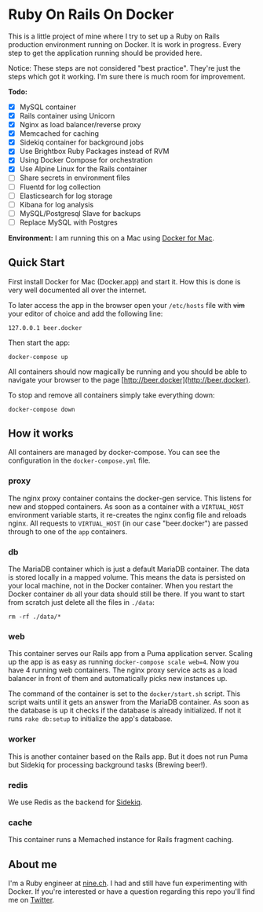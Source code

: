 # Ruby On Rails On Docker

This is a little project of mine where I try to set up a Ruby on Rails production environment running on Docker. It is work in progress. Every step to get the application running should be provided here.

Notice: These steps are not considered "best practice". They're just the steps which got it working. I'm sure there is much room for improvement.

**Todo:**

  * [x] MySQL container
  * [x] Rails container using Unicorn
  * [x] Nginx as load balancer/reverse proxy
  * [x] Memcached for caching
  * [x] Sidekiq container for background jobs
  * [x] Use Brightbox Ruby Packages instead of RVM
  * [x] Using Docker Compose for orchestration
  * [x] Use Alpine Linux for the Rails container
  * [ ] Share secrets in environment files
  * [ ] Fluentd for log collection
  * [ ] Elasticsearch for log storage
  * [ ] Kibana for log analysis
  * [ ] MySQL/Postgresql Slave for backups
  * [ ] Replace MySQL with Postgres

**Environment:**
I am running this on a Mac using [Docker for Mac](https://docs.docker.com/docker-for-mac/).

## Quick Start

First install Docker for Mac (Docker.app) and start it. How this is done is very well documented all over the internet.

To later access the app in the browser open your `/etc/hosts` file with ~~vim~~ your editor of choice and add the following line:

    127.0.0.1 beer.docker

Then start the app:

    docker-compose up

All containers should now magically be running and you should be able to navigate your browser to the page [http://beer.docker](http://beer.docker).

To stop and remove all containers simply take everything down:

    docker-compose down

## How it works

All containers are managed by docker-compose. You can see the configuration in the `docker-compose.yml` file.

### proxy

The nginx proxy container contains the docker-gen service. This listens for new and stopped containers. As soon as a container with a `VIRTUAL_HOST` environment variable starts, it re-creates the nginx config file and reloads nginx. All requests to `VIRTUAL_HOST` (in our case "beer.docker") are passed through to one of the `app` containers.

### db

The MariaDB container which is just a default MariaDB container. The data is stored locally in a mapped volume. This means the data is persisted on your local machine, not in the Docker container. When you restart the Docker container `db` all your data should still be there. If you want to start from scratch just delete all the files in `./data`:

    rm -rf ./data/*

### web

This container serves our Rails app from a Puma application server. Scaling up the app is as easy as running `docker-compose scale web=4`. Now you have 4 running web containers. The nginx proxy service acts as a load balancer in front of them and automatically picks new instances up.

The command of the container is set to the `docker/start.sh` script. This script waits until it gets an answer from the MariaDB container. As soon as the database is up it checks if the database is already initialized. If not it runs `rake db:setup` to initialize the app's database.

### worker

This is another container based on the Rails app. But it does not run Puma but Sidekiq for processing background tasks (Brewing beer!).

### redis

We use Redis as the backend for [Sidekiq](http://sidekiq.org/).

### cache

This container runs a Memached instance for Rails fragment caching.

## About me

I'm a Ruby engineer at [nine.ch](https://nine.ch). I had and still have fun experimenting with Docker. If you're interested or have a question regarding this repo you'll find me on [Twitter](https://twitter.com/neckhair82).
